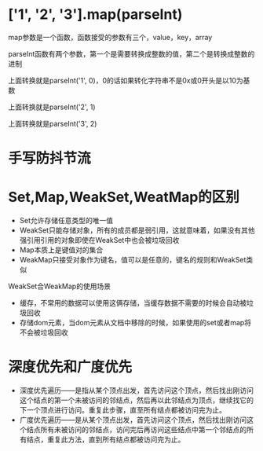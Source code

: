 # ['1', '2', '3'].map(parseInt)

map参数是一个函数，函数接受的参数有三个，value，key，array

parseInt函数有两个参数，第一个是需要转换成整数的值，第二个是转换成整数的进制

上面转换就是parseInt('1', 0)，0的话如果转化字符串不是0x或0开头是以10为基数

上面转换就是parseInt('2', 1)

上面转换就是parseInt('3', 2)

# 手写防抖节流

# Set,Map,WeakSet,WeatMap的区别

- Set允许存储任意类型的唯一值
- WeakSet只能存储对象，所有的成员都是弱引用，这就意味着，如果没有其他强引用引用的对象即使在WeakSet中也会被垃圾回收
- Map本质上是键值对的集合
- WeakMap只接受对象作为键名，值可以是任意的，键名的规则和WeakSet类似

WeakSet合WeakMap的使用场景

- 缓存，不常用的数据可以使用这俩存储，当缓存数据不需要的时候会自动被垃圾回收
- 存储dom元素，当dom元素从文档中移除的时候，如果使用的set或者map将不会被垃圾回收

# 深度优先和广度优先
- 深度优先遍历——是指从某个顶点出发，首先访问这个顶点，然后找出刚访问这个结点的第一个未被访问的邻结点，然后再以此邻结点为顶点，继续找它的下一个顶点进行访问。重复此步骤，直至所有结点都被访问完为止。
- 广度优先遍历——是从某个顶点出发，首先访问这个顶点，然后找出刚访问这个结点所有未被访问的邻结点，访问完后再访问这些结点中第一个邻结点的所有结点，重复此方法，直到所有结点都被访问完为止。